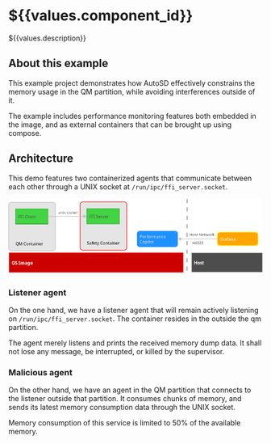 # ${{values.component_id}}

${{values.description}}

## About this example

This example project demonstrates how AutoSD effectively constrains the memory
usage in the QM partition, while avoiding interferences outside of it.

The example includes performance monitoring features both embedded in the image,
and as external containers that can be brought up using compose.

## Architecture

This demo features two containerized agents that communicate
between each other through a UNIX socket at `/run/ipc/ffi_server.socket`.

<div align="center">
    <img src="./docs/img/diagram.png" />
</div>


### Listener agent

On the one hand, we have a listener agent that will remain actively
listening on `/run/ipc/ffi_server.socket`. The container resides in the
outside the qm partition.

The agent merely listens and prints the received memory dump data.
It shall not lose any message, be interrupted, or killed by the supervisor.

### Malicious agent

On the other hand, we have an agent in the QM partition that connects to the
listener outside that partition. It consumes chunks of memory, and sends
its latest memory consumption data through the UNIX socket.

Memory consumption of this service is limited to 50% of the available memory.
